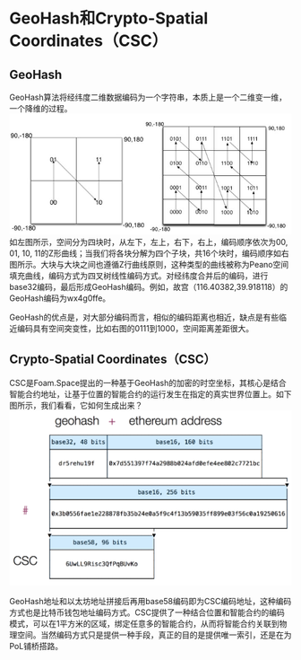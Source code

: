 # GeoHash和Crypto-Spatial Coordinates（CSC）

## GeoHash
GeoHash算法将经纬度二维数据编码为一个字符串，本质上是一个二维变一维，一个降维的过程。
![GeoHash Fig1](https://raw.githubusercontent.com/yaleeyang/BlockchainKnowledge/master/images/GeoHash.jpg)
如左图所示，空间分为四块时，从左下，左上，右下，右上，编码顺序依次为00, 01, 10, 11的Z形曲线；当我们将各块分解为四个子块，共16个块时，编码顺序如右图所示。大块与大块之间也遵循Z行曲线原则，这种类型的曲线被称为Peano空间填充曲线，编码方式为四叉树线性编码方式。对经纬度合并后的编码，进行base32编码，最后形成GeoHash编码。例如，故宫（116.40382,39.918118）的GeoHash编码为wx4g0ffe。

GeoHash的优点是，对大部分编码而言，相似的编码距离也相近，缺点是有些临近编码具有空间突变性，比如右图的0111到1000，空间距离差距很大。

## Crypto-Spatial Coordinates（CSC）
CSC是Foam.Space提出的一种基于GeoHash的加密的时空坐标，其核心是结合智能合约地址，让基于位置的智能合约的运行发生在指定的真实世界位置上。如下图所示，我们看看，它如何生成出来？
![CSC Fig1](https://raw.githubusercontent.com/yaleeyang/BlockchainKnowledge/master/images/Crypto-Spatial-Coordinates.png)

GeoHash地址和以太坊地址拼接后再用base58编码即为CSC编码地址，这种编码方式也是比特币钱包地址编码方式。CSC提供了一种结合位置和智能合约的编码模式，可以在1平方米的区域，绑定任意多的智能合约，从而将智能合约关联到物理空间。当然编码方式只是提供一种手段，真正的目的是提供唯一索引，还是在为PoL铺桥搭路。